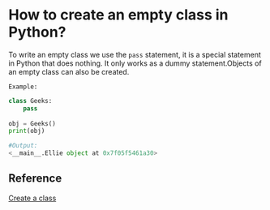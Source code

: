 # How to create an empty class in Python?

To write an empty class we use the `pass` statement, it is a special statement in Python that does nothing. It only works as a dummy statement.Objects of an empty class can also be created.

`Example:`

```python
class Geeks:
    pass
  
obj = Geeks()
print(obj)

#Output:
<__main__.Ellie object at 0x7f05f5461a30>
```

## Reference

[Create a class](https://www.geeksforgeeks.org/how-to-create-an-empty-class-in-python/)

